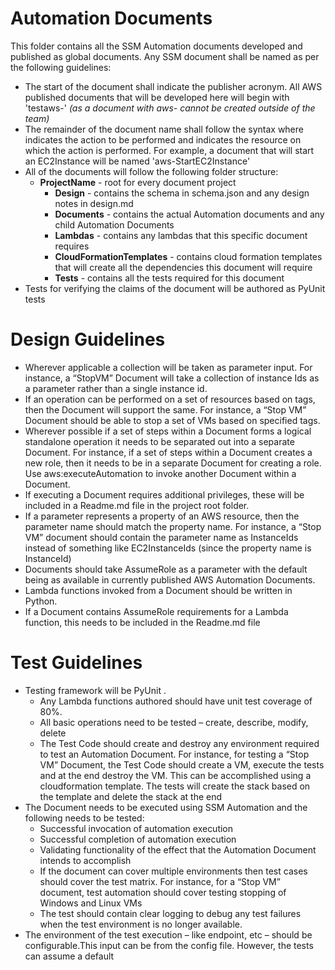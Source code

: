 # Automation Documents
This folder contains all the SSM Automation documents developed and published as global documents.
Any SSM document shall be named as per the following guidelines:
- The start of the document shall indicate the publisher acronym. All AWS published documents that will be developed here will begin with 'testaws-' *(as a document with aws- cannot be created outside of the team)*
- The remainder of the document name shall follow the <Verb><Noun> syntax where <Verb> indicates the action to be performed and <Noun> indicates the resource on which the action is performed. For example, a document that will start an EC2Instance will be named 'aws-StartEC2Instance' 
- All of the documents will follow the following folder structure:
    * **ProjectName** - root for every document project
        * **Design** - contains the schema in schema.json and any design notes in design.md
        * **Documents** - contains the actual Automation documents and any child Automation Documents
        * **Lambdas** - contains any lambdas that this specific document requires
        * **CloudFormationTemplates** - contains cloud formation templates that will create all the dependencies this document will require
        * **Tests** - contains all the tests required for this document 
- Tests for verifying the claims of the document will be authored as PyUnit tests

# Design Guidelines
- Wherever applicable a collection will be taken as parameter input. For instance, a “StopVM” Document will take a collection of instance Ids as a parameter rather than a single instance id. 
- If an operation can be performed on a set of resources based on tags, then the Document will support the same. For instance, a “Stop VM” Document should be able to stop a set of VMs based on specified tags. 
- Wherever possible if a set of steps within a Document forms a logical standalone operation it needs to be separated out into a separate Document. For instance, if a set of steps within a Document creates a new role, then it needs to be in a separate Document for creating a role. Use aws:executeAutomation to invoke another Document within a Document. 
- If executing a Document requires additional privileges, these will be included in a Readme.md file in the project root folder. 
- If a parameter represents a property of an AWS resource, then the parameter name should match the property name. For instance, a “Stop VM” document should contain the parameter name as InstanceIds instead of something like EC2InstanceIds (since the property name is InstanceId) 
- Documents should take AssumeRole as a parameter with the default being as available in currently published AWS Automation Documents. 
- Lambda functions invoked from a Document should be written in Python. 
- If a Document contains AssumeRole requirements for a Lambda function, this needs to be included in the Readme.md file

# Test Guidelines
- Testing framework will be PyUnit . 
	* Any Lambda functions authored should have unit test coverage of 80%. 
	* All basic operations need to be tested – create, describe, modify, delete 
	* The Test Code should create and destroy any environment required to test an Automation Document. For instance, for testing a “Stop VM” Document, the Test Code should create a VM, execute the tests and at the end destroy  the VM. This can be accomplished using a cloudformation template. The tests will create the stack based on the template and delete the stack at the end
- The Document needs to be executed using SSM Automation and the following needs to be tested: 
	* Successful invocation of automation execution 
	* Successful completion of automation execution 
	* Validating functionality of the effect that the Automation Document intends to accomplish
	* If the document can cover multiple environments then test cases should cover the test matrix. For instance, for a “Stop VM” document, test automation should cover testing stopping of Windows and Linux VMs 
	* The test should contain clear logging to debug any test failures when the test environment is no longer available. 
- The environment of the test execution – like endpoint, etc – should be configurable.This input can be from the  config file. However, the tests can assume a default


